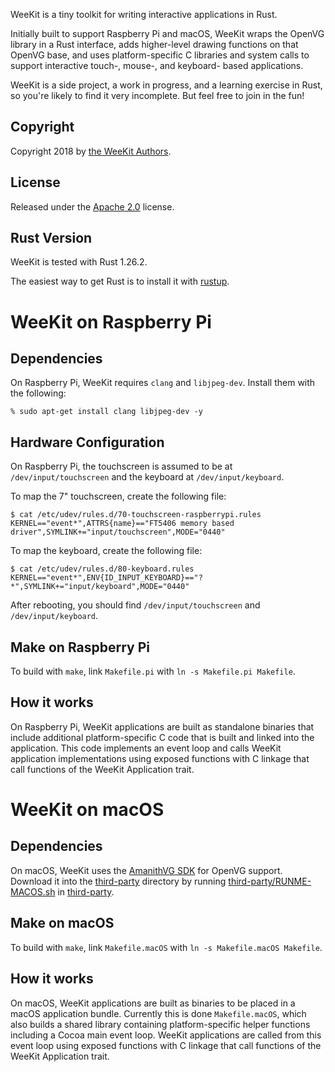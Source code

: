 WeeKit is a tiny toolkit for writing interactive applications in Rust.

Initially built to support Raspberry Pi and macOS, 
WeeKit wraps the OpenVG library in a Rust interface,
adds higher-level drawing functions on that OpenVG base,
and uses platform-specific C libraries and system
calls to support interactive touch-, mouse-, and keyboard-
based applications.
 
WeeKit is a side project, a work in progress, and a learning
exercise in Rust, so you're likely to find it very incomplete.
But feel free to join in the fun!

## Copyright

Copyright 2018 by [the WeeKit Authors](AUTHORS.md).

## License

Released under the [Apache 2.0](LICENSE.txt) license.

## Rust Version

WeeKit is tested with Rust 1.26.2.

The easiest way to get Rust is to install it with [rustup](https://rustup.rs).

# WeeKit on Raspberry Pi

## Dependencies

On Raspberry Pi, WeeKit requires `clang` and `libjpeg-dev`. Install them with the following:

```
% sudo apt-get install clang libjpeg-dev -y
```

## Hardware Configuration

On Raspberry Pi, the touchscreen is assumed to be at `/dev/input/touchscreen`
and the keyboard at `/dev/input/keyboard`.

To map the 7" touchscreen, create the following file:

```
$ cat /etc/udev/rules.d/70-touchscreen-raspberrypi.rules 
KERNEL=="event*",ATTRS{name}=="FT5406 memory based driver",SYMLINK+="input/touchscreen",MODE="0440"
```

To map the keyboard, create the following file:

```
$ cat /etc/udev/rules.d/80-keyboard.rules 
KERNEL=="event*",ENV{ID_INPUT_KEYBOARD}=="?*",SYMLINK+="input/keyboard",MODE="0440"
```

After rebooting, you should find `/dev/input/touchscreen` and `/dev/input/keyboard`.

## Make on Raspberry Pi

To build with `make`, link `Makefile.pi` with `ln -s Makefile.pi Makefile`.

## How it works

On Raspberry Pi, WeeKit applications are built as standalone binaries that include 
additional platform-specific C code that is built and linked into the application.
This code implements an event loop and calls WeeKit application implementations using 
exposed functions with C linkage that call functions of the WeeKit Application trait.

# WeeKit on macOS

## Dependencies

On macOS, WeeKit uses the [AmanithVG SDK](https://github.com/Mazatech/amanithvg-sdk.git) for
OpenVG support. Download it into the [third-party](third-party) directory by running
[third-party/RUNME-MACOS.sh](third-party/RUNME-MACOS.sh) in [third-party](third-party).

## Make on macOS

To build with `make`, link `Makefile.macOS` with `ln -s Makefile.macOS Makefile`.

## How it works

On macOS, WeeKit applications are built as binaries to be placed in a macOS application bundle.
Currently this is done `Makefile.macOS`, which also builds a shared library containing 
platform-specific helper functions including a Cocoa main event loop. WeeKit applications
are called from this event loop using exposed functions with C linkage that call functions
of the WeeKit Application trait.

